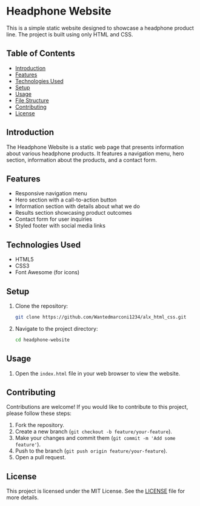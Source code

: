 # Headphone Website

This is a simple static website designed to showcase a headphone product line. The project is built using only HTML and CSS.

## Table of Contents

- [Introduction](#introduction)
- [Features](#features)
- [Technologies Used](#technologies-used)
- [Setup](#setup)
- [Usage](#usage)
- [File Structure](#file-structure)
- [Contributing](#contributing)
- [License](#license)

## Introduction

The Headphone Website is a static web page that presents information about various headphone products. It features a navigation menu, hero section, information about the products, and a contact form.

## Features

- Responsive navigation menu
- Hero section with a call-to-action button
- Information section with details about what we do
- Results section showcasing product outcomes
- Contact form for user inquiries
- Styled footer with social media links

## Technologies Used

- HTML5
- CSS3
- Font Awesome (for icons)

## Setup

1. Clone the repository:
    ```bash
    git clone https://github.com/Wantedmarconi1234/alx_html_css.git
    ```
2. Navigate to the project directory:
    ```bash
    cd headphone-website
    ```

## Usage

1. Open the `index.html` file in your web browser to view the website.


## Contributing

Contributions are welcome! If you would like to contribute to this project, please follow these steps:

1. Fork the repository.
2. Create a new branch (`git checkout -b feature/your-feature`).
3. Make your changes and commit them (`git commit -m 'Add some feature'`).
4. Push to the branch (`git push origin feature/your-feature`).
5. Open a pull request.

## License

This project is licensed under the MIT License. See the [LICENSE](LICENSE) file for more details.